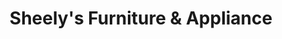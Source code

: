 ---
title: "Sheely's Furniture & Appliance"
url: /aurora/sheelys-furniture-and-appliance/
shop: furniture
---